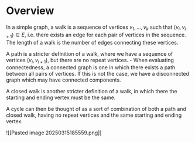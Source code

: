 # Overview
In a simple graph, a walk is a sequence of vertices $v_1,...,v_k$ such that $(v_i, v_{i+1}) \in E$, i.e. there exists an edge for each pair of vertices in the sequence. The length of a walk is the number of edges connecting these vertices. 

A path is a stricter definition of a walk, where we have a sequence of vertices $(v_i, v_{i+1})$, but there are no repeat vertices.
	- When evaluating connectedness, a connected graph is one in which there exists a path between all pairs of vertices. If this is not the case, we have a disconnected graph which may have connected components.

A closed walk is another stricter definition of a walk, in which there the starting and ending vertex must be the same. 

A cycle can then be thought of as a sort of combination of both a path and closed walk, having no repeat vertices and the same starting and ending vertex.

![[Pasted image 20250315185559.png]]
